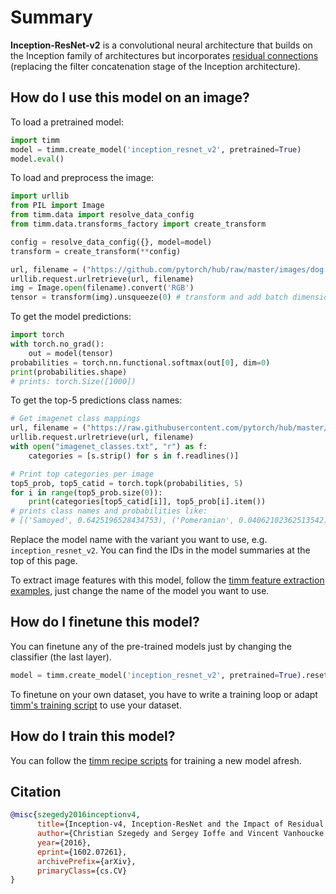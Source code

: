 # Summary

**Inception-ResNet-v2** is a convolutional neural architecture that builds on the Inception family of architectures but incorporates [residual connections](https://paperswithcode.com/method/residual-connection) (replacing the filter concatenation stage of the Inception architecture).

## How do I use this model on an image?
To load a pretrained model:

```python
import timm
model = timm.create_model('inception_resnet_v2', pretrained=True)
model.eval()
```

To load and preprocess the image:
```python 
import urllib
from PIL import Image
from timm.data import resolve_data_config
from timm.data.transforms_factory import create_transform

config = resolve_data_config({}, model=model)
transform = create_transform(**config)

url, filename = ("https://github.com/pytorch/hub/raw/master/images/dog.jpg", "dog.jpg")
urllib.request.urlretrieve(url, filename)
img = Image.open(filename).convert('RGB')
tensor = transform(img).unsqueeze(0) # transform and add batch dimension
```

To get the model predictions:
```python
import torch
with torch.no_grad():
    out = model(tensor)
probabilities = torch.nn.functional.softmax(out[0], dim=0)
print(probabilities.shape)
# prints: torch.Size([1000])
```

To get the top-5 predictions class names:
```python
# Get imagenet class mappings
url, filename = ("https://raw.githubusercontent.com/pytorch/hub/master/imagenet_classes.txt", "imagenet_classes.txt")
urllib.request.urlretrieve(url, filename) 
with open("imagenet_classes.txt", "r") as f:
    categories = [s.strip() for s in f.readlines()]

# Print top categories per image
top5_prob, top5_catid = torch.topk(probabilities, 5)
for i in range(top5_prob.size(0)):
    print(categories[top5_catid[i]], top5_prob[i].item())
# prints class names and probabilities like:
# [('Samoyed', 0.6425196528434753), ('Pomeranian', 0.04062102362513542), ('keeshond', 0.03186424449086189), ('white wolf', 0.01739676296710968), ('Eskimo dog', 0.011717947199940681)]
```

Replace the model name with the variant you want to use, e.g. `inception_resnet_v2`. You can find the IDs in the model summaries at the top of this page.

To extract image features with this model, follow the [timm feature extraction examples](https://rwightman.github.io/pytorch-image-models/feature_extraction/), just change the name of the model you want to use.

## How do I finetune this model?
You can finetune any of the pre-trained models just by changing the classifier (the last layer).
```python
model = timm.create_model('inception_resnet_v2', pretrained=True).reset_classifier(NUM_FINETUNE_CLASSES)
```
To finetune on your own dataset, you have to write a training loop or adapt [timm's training
script](https://github.com/rwightman/pytorch-image-models/blob/master/train.py) to use your dataset.

## How do I train this model?

You can follow the [timm recipe scripts](https://rwightman.github.io/pytorch-image-models/scripts/) for training a new model afresh.

## Citation

```BibTeX
@misc{szegedy2016inceptionv4,
      title={Inception-v4, Inception-ResNet and the Impact of Residual Connections on Learning}, 
      author={Christian Szegedy and Sergey Ioffe and Vincent Vanhoucke and Alex Alemi},
      year={2016},
      eprint={1602.07261},
      archivePrefix={arXiv},
      primaryClass={cs.CV}
}
```

<!--
Models:
- Name: inception_resnet_v2
  Metadata:
    FLOPs: 16959133120
    Training Data:
    - ImageNet
    Training Techniques:
    - Label Smoothing
    - RMSProp
    - Weight Decay
    Training Resources: 20x NVIDIA Kepler GPUs
    Architecture:
    - Average Pooling
    - Dropout
    - Inception-ResNet-v2 Reduction-B
    - Inception-ResNet-v2-A
    - Inception-ResNet-v2-B
    - Inception-ResNet-v2-C
    - Reduction-A
    - Softmax
    File Size: 223774238
    Tasks:
    - Image Classification
    ID: inception_resnet_v2
    LR: 0.045
    Dropout: 0.2
    Crop Pct: '0.897'
    Momentum: 0.9
    Image Size: '299'
    Interpolation: bicubic
  Code: https://github.com/rwightman/pytorch-image-models/blob/d8e69206be253892b2956341fea09fdebfaae4e3/timm/models/inception_resnet_v2.py#L343
  In Collection: Inception ResNet v2
Collections:
- Name: Inception ResNet v2
  Paper:
    title: Inception-v4, Inception-ResNet and the Impact of Residual Connections on
      Learning
    url: https://papperswithcode.com//paper/inception-v4-inception-resnet-and-the-impact
  type: model-index
Type: model-index
-->